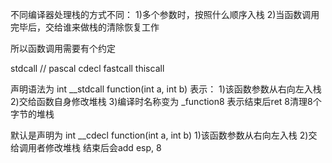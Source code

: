 不同编译器处理栈的方式不同：
1)多个参数时，按照什么顺序入栈
2)当函数调用完毕后，交给谁来做栈的清除恢复工作

所以函数调用需要有个约定

stdcall // pascal
cdecl
fastcall
thiscall


声明语法为
int __stdcall function(int a, int b)
表示：
1)该函数参数从右向左入栈
2)交给函数自身修改堆栈
3)编译时名称变为 _function8 表示结束后ret 8清理8个字节的堆栈


默认是声明为
int __cdecl function(int a, int b)
1)该函数参数从右向左入栈
2)交给调用者修改堆栈 结束后会add esp, 8
